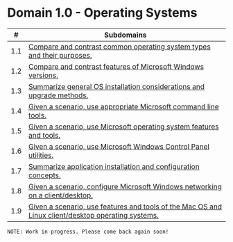# Domain 1.0 - Operating Systems

| # | Subdomains   | 
|---|---|
|1.1 | [Compare and contrast common operating system types and their purposes.](https://github.com/erich-tech/A_Plus/tree/main/Core_2-Domain_1#readme) |
|1.2 | [Compare and contrast features of Microsoft Windows versions.](https://github.com/erich-tech/A_Plus/tree/main/Core_2-Domain_1#readme) |
|1.3 | [Summarize general OS installation considerations and upgrade methods.](https://github.com/erich-tech/A_Plus/tree/main/Core_2-Domain_1#readme) |
|1.4 | [Given a scenario, use appropriate Microsoft command line tools.](https://github.com/erich-tech/A_Plus/tree/main/Core_2-Domain_1#readme) |
|1.5 | [Given a scenario, use Microsoft operating system features and tools.](https://github.com/erich-tech/A_Plus/tree/main/Core_2-Domain_1#readme) |
|1.6 | [Given a scenario, use Microsoft Windows Control Panel utilities.](https://github.com/erich-tech/A_Plus/tree/main/Core_2-Domain_1#readme) |
|1.7 | [Summarize application installation and configuration concepts.](https://github.com/erich-tech/A_Plus/tree/main/Core_2-Domain_1#readme) |
|1.8 | [Given a scenario, configure Microsoft Windows networking on a client/desktop.](https://github.com/erich-tech/A_Plus/tree/main/Core_2-Domain_1#readme) |
|1.9 | [Given a scenario, use features and tools of the Mac OS and Linux client/desktop operating systems.](https://github.com/erich-tech/A_Plus/tree/main/Core_2-Domain_1#readme) |


```
NOTE: Work in progress. Please come back again soon! 
```
